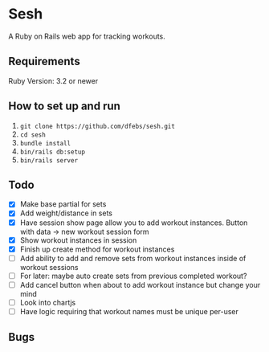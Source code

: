 # Sesh
A Ruby on Rails web app for tracking workouts.

## Requirements
Ruby Version: 3.2 or newer

## How to set up and run
1. `git clone https://github.com/dfebs/sesh.git`
1. `cd sesh`
1. `bundle install`
1. `bin/rails db:setup`
1. `bin/rails server`

## Todo
- [x] Make base partial for sets
- [x] Add weight/distance in sets
- [x] Have session show page allow you to add workout instances. Button with data -> new workout session form
- [x] Show workout instances in session
- [x] Finish up create method for workout instances
- [ ] Add ability to add and remove sets from workout instances inside of workout sessions
- [ ] For later: maybe auto create sets from previous completed workout?
- [ ] Add cancel button when about to add workout instance but change your mind
- [ ] Look into chartjs
- [ ] Have logic requiring that workout names must be unique per-user

## Bugs

